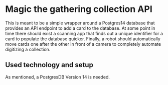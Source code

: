 # Magic the gathering collection API
This is meant to be a simple wrapper around a Postgres14 database that provides an API endpoint to add a card to the database.
At some point in time there should exist a scanning app that finds out a unique identifier for a card to populate the database quicker.
Finally, a robot should automatically move cards one after the other in front of a camera to completely automate digitizing a collection.

## Used technology and setup
As mentioned, a PostgresDB Version 14 is needed.
